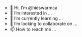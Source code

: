 - 👋 Hi, I’m @hieswarmca
- 👀 I’m interested in ...
- 🌱 I’m currently learning ...
- 💞️ I’m looking to collaborate on ...
- 📫 How to reach me ...

<!---
hieswarmca/hieswarmca is a ✨ special ✨ repository because its `README.md` (this file) appears on your GitHub profile.
You can click the Preview link to take a look at your changes.
--->
